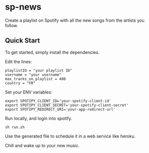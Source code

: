 # sp-news

Create a playlist on Spotify with all the new songs from the artists you follow.

## Quick Start
To get started, simply install the dependencies.

Edit the lines:

```
playlistID = "your playlist ID"
username = "your username"
max_tracks_on_playlist = 400 
country = "FR" 
```

Set your ENV variables:
```
export SPOTIPY_CLIENT_ID='your-spotify-client-id'
export SPOTIPY_CLIENT_SECRET='your-spotify-client-secret'
export SPOTIPY_REDIRECT_URI='your-app-redirect-url'
```

Run locally, and login into spotify.

```
sh run.sh
```

Use the generated file to schedule it in a web service like heroku. 

Chill and wake up to your new music.